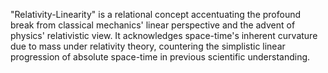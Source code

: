 
"Relativity-Linearity" is a relational concept accentuating the profound break from classical mechanics' linear perspective and the advent of physics' relativistic view. It acknowledges space-time's inherent curvature due to mass under relativity theory, countering the simplistic linear progression of absolute space-time in previous scientific understanding.


